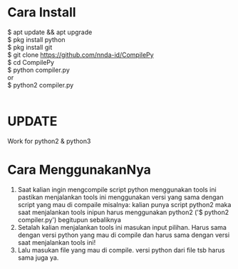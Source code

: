 # Cara Install
$ apt update && apt upgrade<br>
$ pkg install python<br>
$ pkg install git<br>
$ git clone https://github.com/nnda-id/CompilePy<br>
$ cd CompilePy<br>
$ python compiler.py<br>
or<br>
$ python2 compiler.py<br>
<br>
# UPDATE<br>
Work for python2 & python3
# Cara MenggunakanNya
1. Saat kalian ingin mengcompile script python menggunakan tools ini pastikan menjalankan tools ini menggunakan versi yang sama dengan script yang mau di compaile misalnya: kalian punya script python2 maka saat menjalankan tools inipun harus menggunakan python2 ('$ python2 compiler.py') begitupun sebaliknya<br>
2. Setalah kalian menjalankan tools ini masukan input pilihan. Harus sama dengan versi python yang mau di compile dan harus sama dengan versi saat menjalankan tools ini!
3. Lalu masukan file yang mau di compile. versi python dari file tsb harus sama juga ya.
